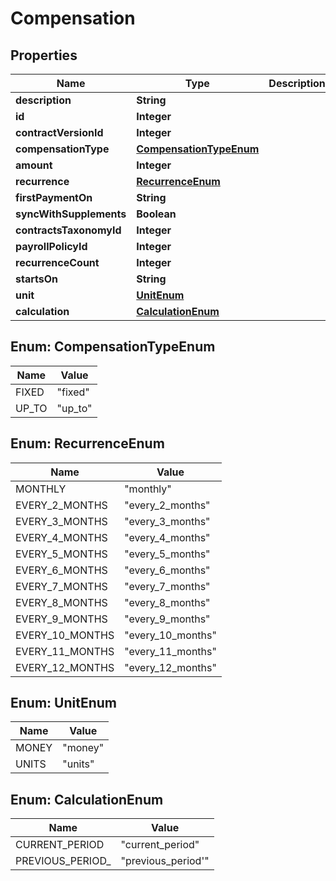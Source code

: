 

# Compensation


## Properties

| Name | Type | Description | Notes |
|------------ | ------------- | ------------- | -------------|
|**description** | **String** |  |  [optional] |
|**id** | **Integer** |  |  [optional] |
|**contractVersionId** | **Integer** |  |  [optional] |
|**compensationType** | [**CompensationTypeEnum**](#CompensationTypeEnum) |  |  [optional] |
|**amount** | **Integer** |  |  [optional] |
|**recurrence** | [**RecurrenceEnum**](#RecurrenceEnum) |  |  [optional] |
|**firstPaymentOn** | **String** |  |  [optional] |
|**syncWithSupplements** | **Boolean** |  |  [optional] |
|**contractsTaxonomyId** | **Integer** |  |  [optional] |
|**payrollPolicyId** | **Integer** |  |  [optional] |
|**recurrenceCount** | **Integer** |  |  [optional] |
|**startsOn** | **String** |  |  [optional] |
|**unit** | [**UnitEnum**](#UnitEnum) |  |  [optional] |
|**calculation** | [**CalculationEnum**](#CalculationEnum) |  |  [optional] |



## Enum: CompensationTypeEnum

| Name | Value |
|---- | -----|
| FIXED | &quot;fixed&quot; |
| UP_TO | &quot;up_to&quot; |



## Enum: RecurrenceEnum

| Name | Value |
|---- | -----|
| MONTHLY | &quot;monthly&quot; |
| EVERY_2_MONTHS | &quot;every_2_months&quot; |
| EVERY_3_MONTHS | &quot;every_3_months&quot; |
| EVERY_4_MONTHS | &quot;every_4_months&quot; |
| EVERY_5_MONTHS | &quot;every_5_months&quot; |
| EVERY_6_MONTHS | &quot;every_6_months&quot; |
| EVERY_7_MONTHS | &quot;every_7_months&quot; |
| EVERY_8_MONTHS | &quot;every_8_months&quot; |
| EVERY_9_MONTHS | &quot;every_9_months&quot; |
| EVERY_10_MONTHS | &quot;every_10_months&quot; |
| EVERY_11_MONTHS | &quot;every_11_months&quot; |
| EVERY_12_MONTHS | &quot;every_12_months&quot; |



## Enum: UnitEnum

| Name | Value |
|---- | -----|
| MONEY | &quot;money&quot; |
| UNITS | &quot;units&quot; |



## Enum: CalculationEnum

| Name | Value |
|---- | -----|
| CURRENT_PERIOD | &quot;current_period&quot; |
| PREVIOUS_PERIOD_ | &quot;previous_period&#39;&quot; |



